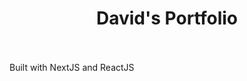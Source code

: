 
<div align="center">
  <h1>David's Portfolio</h1>
  <br><br>
</div>

<div>Built with NextJS and ReactJS</div>



